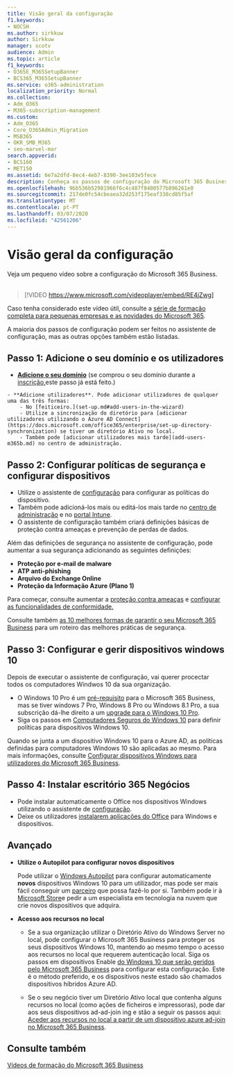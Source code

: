 ```yaml
---
title: Visão geral da configuração
f1.keywords:
- NOCSH
ms.author: sirkkuw
author: Sirkkuw
manager: scotv
audience: Admin
ms.topic: article
f1_keywords:
- O365E_M365SetupBanner
- BCS365_M365SetupBanner
ms.service: o365-administration
localization_priority: Normal
ms.collection:
- Adm_O365
- M365-subscription-management
ms.custom:
- Adm_O365
- Core_O365Admin_Migration
- MSB365
- OKR_SMB_M365
- seo-marvel-mar
search.appverid:
- BCS160
- MET150
ms.assetid: 6e7a2dfd-8ec4-4eb7-8390-3ee103e5fece
description: Conheça os passos de configuração do Microsoft 365 Business, desde a subscrição, à adição de um domínio e utilizadores, à configuração de políticas de segurança, e muito mais.
ms.openlocfilehash: 9bb536b52981966f6c4c487f8400577b896261e0
ms.sourcegitcommit: 217de0fc54cbeaea32d253f175eaf338cd85f5af
ms.translationtype: MT
ms.contentlocale: pt-PT
ms.lasthandoff: 03/07/2020
ms.locfileid: "42561206"
---
```

# <a name="overview-of-setup"></a>Visão geral da configuração

Veja um pequeno vídeo sobre a configuração do Microsoft 365 Business.<br><br>

> [!VIDEO https://www.microsoft.com/videoplayer/embed/RE4jZwg] 

Caso tenha considerado este vídeo útil, consulte a [série de formação completa para pequenas empresas e as novidades do Microsoft 365](https://support.office.com/article/6ab4bbcd-79cf-4000-a0bd-d42ce4d12816).

A maioria dos passos de configuração podem ser feitos no assistente de configuração, mas as outras opções também estão listadas.

## <a name="step-1-add-your-domain-and-users"></a>Passo 1: Adicione o seu domínio e os utilizadores

   - **[Adicione o seu domínio](set-up.md#add-your-domain-to-personalize-sign-in)** (se comprou o seu domínio durante a [inscrição,](sign-up.md)este passo já está feito.)

    - **Adicione utilizadores**. Pode adicionar utilizadores de qualquer uma das três formas:
        - No [feiticeiro.](set-up.md#add-users-in-the-wizard)
        - Utilize a sincronização do diretório para [adicionar utilizadores utilizando o Azure AD Connect](https://docs.microsoft.com/office365/enterprise/set-up-directory-synchronization) se tiver um diretório Ativo no local.
        - Também pode [adicionar utilizadores mais tarde](add-users-m365b.md) no centro de administração.
## <a name="step-2-set-up-security-policies-and-configure-devices"></a>Passo 2: Configurar políticas de segurança e configurar dispositivos 

  - Utilize o assistente de [configuração](set-up.md#protect-your-organization) para configurar as políticas do dispositivo. 
  - Também pode adicioná-los mais ou editá-los mais tarde no [centro de administração](view-policies-and-devices.md) e no [portal Intune](https://docs.microsoft.com/intune/tutorial-walkthrough-intune-portal).
  - O assistente de configuração também criará definições básicas de proteção contra ameaças e prevenção de perdas de dados.
  
  Além das definições de segurança no assistente de configuração, pode aumentar a sua segurança adicionando as seguintes definições:

- **Proteção por e-mail de malware**
- **ATP anti-phishing**
- **Arquivo do Exchange Online**
- **Proteção da Informação Azure (Plano 1)**

Para começar, consulte aumentar a [proteção contra ameaças](increase-threat-protection.md) e [configurar as funcionalidades de conformidade.](set-up-compliance.md)

Consulte também [as 10 melhores formas de garantir o seu Microsoft 365 Business](https://docs.microsoft.com/office365/admin/security-and-compliance/secure-your-business-data) para um roteiro das melhores práticas de segurança.

## <a name="step-3-set-up-and-manage-windows-10-devices"></a>Passo 3: Configurar e gerir dispositivos windows 10

Depois de executar o assistente de configuração, vai querer procectar todos os computadores Windwos 10 da sua organização.
  
- O Windows 10 Pro é um [pré-requisito](pre-requisites-for-data-protection.md) para o Microsoft 365 Business, mas se tiver windows 7 Pro, Windows 8 Pro ou Windows 8.1 Pro, a sua subscrição dá-lhe direito a um [upgrade para o Windows 10 Pro](https://docs.microsoft.com/microsoft-365/business/upgrade-to-windows-pro-creators-update).
- Siga os passos em [Computadores Seguros do Windows 10](secure-win-10-pcs.md) para definir políticas para dispositivos Windows 10.

Quando se junta a um dispositivo Windows 10 para o Azure AD, as políticas definidas para computadores Windows 10 são aplicadas ao mesmo. Para mais informações, consulte [Configurar dispositivos Windows para utilizadores do Microsoft 365 Business](set-up-windows-devices.md).

## <a name="step-4-install-office-365-business"></a>Passo 4: Instalar escritório 365 Negócios
- Pode instalar automaticamente o Office nos dispositivos Windows utilizando o assistente de [configuração](set-up.md#deploy-office-365-client-apps).
- Deixe os utilizadores [instalarem aplicações do Office](https://docs.microsoft.com/office365/admin/setup/install-applications) para Windows e dispositivos.
     
## <a name="advanced"></a>Avançado
- **Utilize o Autopilot para configurar novos dispositivos**
            
     Pode utilizar o [Windows Autopilot](add-autopilot-devices-and-profile.md) para configurar automaticamente **novos** dispositivos Windows 10 para um utilizador, mas pode ser mais fácil conseguir um [parceiro](https://www.microsoft.com/solution-providers/search) que possa fazê-lo por si. Também pode ir à [Microsoft Store](https://go.microsoft.com/fwlink/?linkid=874598)e pedir a um especialista em tecnologia na nuvem que crie novos dispositivos que adquira.

- **Acesso aos recursos no local**

     - Se a sua organização utilizar o Diretório Ativo do Windows Server no local, pode configurar o Microsoft 365 Business para proteger os seus dispositivos Windows 10, mantendo ao mesmo tempo o acesso aos recursos no local que requerem autenticação local. Siga os passos em dispositivos Enable [do Windows 10 que serão geridos pelo Microsoft 365 Business](manage-windows-devices.md) para configurar esta configuração. Este é o método preferido, e os dispositivos neste estado são chamados dispositivos híbridos Azure AD.

    - Se o seu negócio tiver um Diretório Ativo local que contenha alguns recursos no local (como ações de ficheiros e impressoras), pode dar aos seus dispositivos ad-ad-join ing e stão a seguir os passos aqui: [Aceder aos recursos no local a partir de um dispositivo azure ad-join no Microsoft 365 Business](access-resources.md).

## <a name="see-also"></a>Consulte também

[Vídeos de formação do Microsoft 365 Business](https://support.office.com/article/6ab4bbcd-79cf-4000-a0bd-d42ce4d12816)
